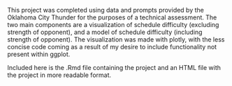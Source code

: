 This project was completed using data and prompts provided by the Oklahoma City Thunder for the purposes of a technical assessment.
The two main components are a visualization of schedule difficulty (excluding strength of opponent), and a model of schedule difficulty (including strength of opponent).
The visualization was made with plotly, with the less concise code coming as a result of my desire to include functionality not present within ggplot.

Included here is the .Rmd file containing the project and an HTML file with the project in more readable format.
